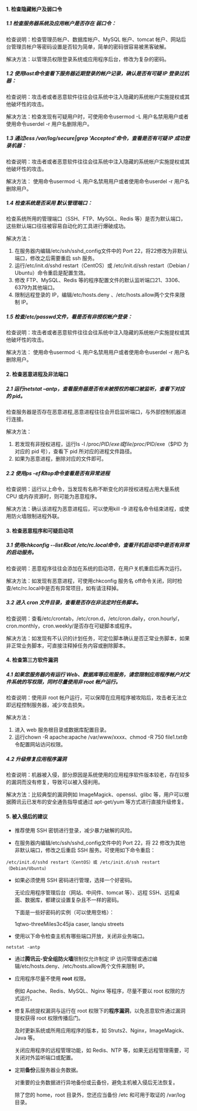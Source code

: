 #### 1. 检查隐藏帐户及弱口令

##### 1.1 检查服务器系统及应用帐户是否存在 **弱口令**：

检查说明：检查管理员帐户、数据库帐户、MySQL 帐户、tomcat 帐户、网站后台管理员帐户等密码设置是否较为简单，简单的密码很容易被黑客破解。

解决方法：以管理员权限登录系统或应用程序后台，修改为复杂的密码。



##### 1.2 使用last命令查看下服务器近期登录的帐户记录，确认是否有可疑 IP 登录过机器：

检查说明：攻击者或者恶意软件往往会往系统中注入隐藏的系统帐户实施提权或其他破坏性的攻击。

解决方法：检查发现有可疑用户时，可使用命令usermod -L 用户名禁用用户或者使用命令userdel -r 用户名删除用户。



##### 1.3 通过less /var/log/secure|grep 'Accepted'命令，查看是否有可疑 IP 成功登录机器：

检查说明：攻击者或者恶意软件往往会往系统中注入隐藏的系统帐户实施提权或其他破坏性的攻击。

解决方法： 使用命令usermod -L 用户名禁用用户或者使用命令userdel -r 用户名删除用户。



##### 1.4 检查系统是否采用 **默认管理端口**：

检查系统所用的管理端口（SSH、FTP、MySQL、Redis 等）是否为默认端口，这些默认端口往往被容易自动化的工具进行爆破成功。

解决方法：

1. 在服务器内编辑/etc/ssh/sshd_config文件中的 Port 22，将22修改为非默认端口，修改之后需要重启 ssh 服务。
2. 运行/etc/init.d/sshd restart（CentOS）或 /etc/init.d/ssh restart（Debian / Ubuntu）命令重启是配置生效。
3. 修改 FTP、MySQL、Redis 等的程序配置文件的默认监听端口21、3306、6379为其他端口。
4. 限制远程登录的 IP，编辑/etc/hosts.deny 、/etc/hosts.allow两个文件来限制 IP。



##### 1.5 检查/etc/passwd文件，看是否有非授权帐户登录：

检查说明：攻击者或者恶意软件往往会往系统中注入隐藏的系统帐户实施提权或其他破坏性的攻击。

解决方法： 使用命令usermod -L 用户名禁用用户或者使用命令userdel -r 用户名删除用户。



#### 2. 检查恶意进程及非法端口

##### 2.1 运行netstat –antp，查看服务器是否有未被授权的端口被监听，查看下对应的 pid。

检查服务器是否存在恶意进程,恶意进程往往会开启监听端口，与外部控制机器进行连接。

解决方法：

1. 若发现有非授权进程，运行ls -l /proc/$PID/exe或file /proc/$PID/exe（$PID 为对应的 pid 号），查看下 pid 所对应的进程文件路径。
2. 如果为恶意进程，删除对应的文件即可。



##### 2.2 使用ps -ef和top命令查看是否有异常进程

检查说明：运行以上命令，当发现有名称不断变化的非授权进程占用大量系统 CPU 或内存资源时，则可能为恶意程序。

解决方法：确认该进程为恶意进程后，可以使用kill -9 进程名命令结束进程，或使用防火墙限制进程外联。



#### 3. 检查恶意程序和可疑启动项

##### 3.1 使用chkconfig --list和cat /etc/rc.local命令，查看开机启动项中是否有异常的启动服务。

检查说明：恶意程序往往会添加在系统的启动项，在用户关机重启后再次运行。

解决方法：如发现有恶意进程，可使用chkconfig 服务名 off命令关闭，同时检查/etc/rc.local中是否有异常项目，如有请注释掉。



##### 3.2 进入 cron 文件目录，查看是否存在非法定时任务脚本。

检查说明：查看/etc/crontab，/etc/cron.d，/etc/cron.daily，cron.hourly/，cron.monthly，cron.weekly/是否存在可疑脚本或程序。

解决方法：如发现有不认识的计划任务，可定位脚本确认是否正常业务脚本，如果非正常业务脚本，可直接注释掉任务内容或删除脚本。



#### 4. 检查第三方软件漏洞

##### 4.1 如果您服务器内有运行 Web、数据库等应用服务，请您限制应用程序帐户对文件系统的写权限，同时尽量使用非 root 帐户运行。

检查说明：使用非 root 帐户运行，可以保障在应用程序被攻陷后，攻击者无法立即远程控制服务器，减少攻击损失。

解决方法：

1. 进入 web 服务根目录或数据库配置目录。
2. 运行chown -R apache:apache /var/www/xxxx、chmod -R 750 file1.txt命令配置网站访问权限。



##### 4.2 升级修复应用程序漏洞

检查说明：机器被入侵，部分原因是系统使用的应用程序软件版本较老，存在较多的漏洞而没有修复，导致可以被入侵利用。

解决方法：比较典型的漏洞例如 ImageMagick、openssl、glibc 等，用户可以根据腾讯云已发布的安全通告指导或通过 apt-get/yum 等方式进行直接升级修复。



#### 5. 被入侵后的建议

- 推荐使用 SSH 密钥进行登录，减少暴力破解的风险。

- 在服务器内编辑/etc/ssh/sshd_config文件中的 Port 22，将 22 修改为其他非默认端口，修改之后重启 SSH 服务。可使用如下命令重启：

```
/etc/init.d/sshd restart（CentOS）或 /etc/init.d/ssh restart（Debian/Ubuntu）
```

- 如果必须使用 SSH 密码进行管理，选择一个好密码。

  无论应用程序管理后台（网站、中间件、tomcat 等）、远程 SSH、远程桌面、数据库，都建议设置复杂且不一样的密码。

  下面是一些好密码的实例（可以使用空格）：

  1qtwo-threeMiles3c45jia caser, lanqiu streets

- 使用以下命令检查主机有哪些端口开放，关闭非业务端口。

```
netstat -antp
```

- 通过**腾讯云-安全组防火墙**限制仅允许制定 IP 访问管理或通过编辑/etc/hosts.deny、/etc/hosts.allow两个文件来限制 IP。

- 应用程序尽量不使用 **root** 权限。

  例如 Apache、Redis、MySQL、Nginx 等程序，尽量不要以 root 权限的方式运行。

- 修复系统提权漏洞与运行在 root 权限下的**程序漏洞**，以免恶意软件通过漏洞提权获得 root 权限传播后门。

  及时更新系统或所用应用程序的版本，如 Struts2、Nginx，ImageMagick、Java 等。

  关闭应用程序的远程管理功能，如 Redis、NTP 等，如果无远程管理需要，可关闭对外监听端口或配置。

- 定期**备份**云服务器业务数据。

  对重要的业务数据进行异地备份或云备份，避免主机被入侵后无法恢复。

  除了您的 home，root 目录外，您还应当备份 /etc 和可用于取证的 /var/log 目录。